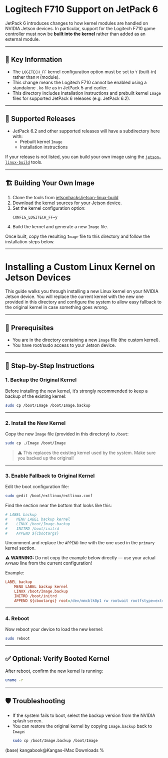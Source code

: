 # Logitech F710 Support on JetPack 6

JetPack 6 introduces changes to how kernel modules are handled on NVIDIA Jetson devices. In particular, support for the Logitech F710 game controller must now be **built into the kernel** rather than added as an external module.

---

## 🧠 Key Information

- The `LOGITECH_FF` kernel configuration option must be set to `Y` (built-in) rather than `M` (module).
- This change means the Logitech F710 cannot be enabled using a standalone `.ko` file as in JetPack 5 and earlier.
- This directory includes installation instructions and prebuilt kernel `Image` files for supported JetPack 6 releases (e.g. JetPack 6.2).

---

## 🚀 Supported Releases

- JetPack 6.2 and other supported releases will have a subdirectory here with:
  - Prebuilt kernel `Image`
  - Installation instructions

If your release is not listed, you can build your own image using the [`jetson-linux-build`](https://github.com/jetsonhacks/jetson-linux-build) tools.

---

## 🏗️ Building Your Own Image

1. Clone the tools from [jetsonhacks/jetson-linux-build](https://github.com/jetsonhacks/jetson-linux-build)
2. Download the kernel sources for your Jetson device.
3. Set the kernel configuration option:
   ```
   CONFIG_LOGITECH_FF=y
   ```
4. Build the kernel and generate a new `Image` file.

Once built, copy the resulting `Image` file to this directory and follow the installation steps below.

---

# Installing a Custom Linux Kernel on Jetson Devices

This guide walks you through installing a new Linux kernel on your NVIDIA Jetson device. You will replace the current kernel with the new one provided in this directory and configure the system to allow easy fallback to the original kernel in case something goes wrong.

---

## 🔧 Prerequisites

- You are in the directory containing a new `Image` file (the custom kernel).
- You have root/sudo access to your Jetson device.

---

## 📝 Step-by-Step Instructions

### 1. Backup the Original Kernel

Before installing the new kernel, it’s strongly recommended to keep a backup of the existing kernel:

```bash
sudo cp /boot/Image /boot/Image.backup
```

---

### 2. Install the New Kernel

Copy the new `Image` file (provided in this directory) to `/boot`:

```bash
sudo cp ./Image /boot/Image
```

> ⚠️ This replaces the existing kernel used by the system. Make sure you backed up the original!

---

### 3. Enable Fallback to Original Kernel

Edit the boot configuration file:

```bash
sudo gedit /boot/extlinux/extlinux.conf
```

Find the section near the bottom that looks like this:

```ini
# LABEL backup
#    MENU LABEL backup kernel
#    LINUX /boot/Image.backup
#    INITRD /boot/initrd
#    APPEND ${cbootargs}
```

Uncomment and replace the `APPEND` line with the one used in the `primary` kernel section.

⚠️ **WARNING:** Do not copy the example below directly — use your actual `APPEND` line from the current configuration!

Example:

```ini
LABEL backup
    MENU LABEL backup kernel
    LINUX /boot/Image.backup
    INITRD /boot/initrd
    APPEND ${cbootargs} root=/dev/mmcblk0p1 rw rootwait rootfstype=ext4 mminit_loglevel=4 console=ttyTCU0,115200 firmware_class.path=/etc/firmware fbcon=map:0 nospectre_bhb video=efifb:off console=tty0
```

---

### 4. Reboot

Now reboot your device to load the new kernel:

```bash
sudo reboot
```

---

## ✅ Optional: Verify Booted Kernel

After reboot, confirm the new kernel is running:

```bash
uname -r
```

---

## 🛡️ Troubleshooting

- If the system fails to boot, select the backup version from the NVIDIA splash screen.
- You can restore the original kernel by copying `Image.backup` back to `Image`:
  ```bash
  sudo cp /boot/Image.backup /boot/Image
  ```
(base) kangabook@Kangas-iMac Downloads % 
